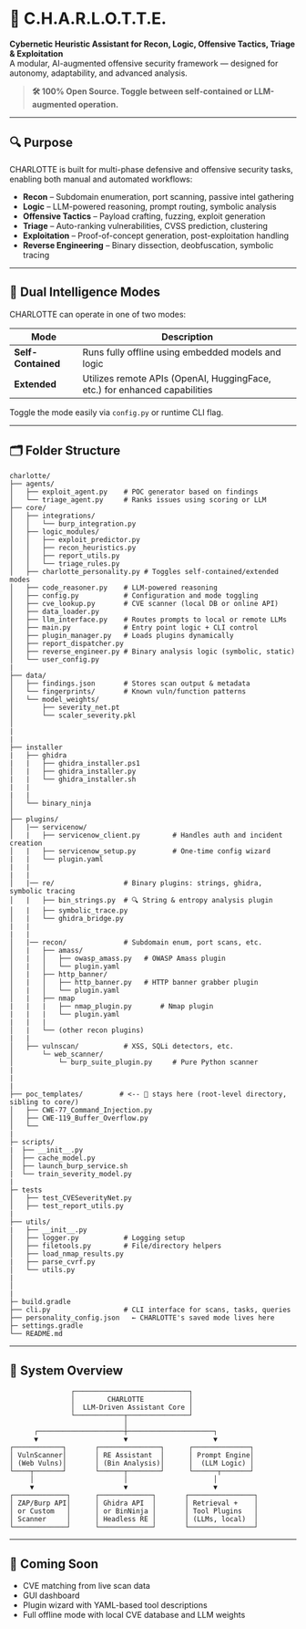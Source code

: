 # 🧠 C.H.A.R.L.O.T.T.E.

**Cybernetic Heuristic Assistant for Recon, Logic, Offensive Tactics, Triage & Exploitation**  
A modular, AI-augmented offensive security framework — designed for autonomy, adaptability, and advanced analysis.

> **🛠️ 100% Open Source. Toggle between self-contained or LLM-augmented operation.**

---

## 🔍 Purpose

CHARLOTTE is built for multi-phase defensive and offensive security tasks, enabling both manual and automated workflows:

- **Recon** – Subdomain enumeration, port scanning, passive intel gathering  
- **Logic** – LLM-powered reasoning, prompt routing, symbolic analysis  
- **Offensive Tactics** – Payload crafting, fuzzing, exploit generation  
- **Triage** – Auto-ranking vulnerabilities, CVSS prediction, clustering  
- **Exploitation** – Proof-of-concept generation, post-exploitation handling  
- **Reverse Engineering** – Binary dissection, deobfuscation, symbolic tracing

---

## 🧬 Dual Intelligence Modes

CHARLOTTE can operate in one of two modes:

| Mode               | Description                                                                 |
|--------------------|-----------------------------------------------------------------------------|
| **Self-Contained** | Runs fully offline using embedded models and logic                          |
| **Extended**       | Utilizes remote APIs (OpenAI, HuggingFace, etc.) for enhanced capabilities |

Toggle the mode easily via `config.py` or runtime CLI flag.

---

## 🗂️ Folder Structure

```plaintext
charlotte/
├── agents/
│   ├── exploit_agent.py    # POC generator based on findings
│   └── triage_agent.py     # Ranks issues using scoring or LLM
├── core/
│   ├── integrations/
│   │   └── burp_integration.py
│   ├── logic_modules/
│   │   ├── exploit_predictor.py
│   │   ├── recon_heuristics.py
│   │   ├── report_utils.py
│   │   └── triage_rules.py
│   ├── charlotte_personality.py # Toggles self-contained/extended modes
│   ├── code_reasoner.py    # LLM-powered reasoning
│   ├── config.py           # Configuration and mode toggling
│   ├── cve_lookup.py       # CVE scanner (local DB or online API)
│   ├── data_loader.py
│   ├── llm_interface.py    # Routes prompts to local or remote LLMs
│   ├── main.py             # Entry point logic + CLI control
│   ├── plugin_manager.py   # Loads plugins dynamically
│   ├── report_dispatcher.py
│   ├── reverse_engineer.py # Binary analysis logic (symbolic, static)
│   └── user_config.py
|
├── data/
│   ├── findings.json       # Stores scan output & metadata
│   └── fingerprints/       # Known vuln/function patterns
│   └── model_weights/
│       ├── severity_net.pt
│       └── scaler_severity.pkl
│
|
|
├── installer
|   ├── ghidra
|   |   ├── ghidra_installer.ps1
│   |   ├── ghidra_installer.py
|   |   └── ghidra_installer.sh
|   |
|   |
│   └── binary_ninja
│
├── plugins/
│   |── servicenow/
│   |   ├── servicenow_client.py        # Handles auth and incident creation
│   |   ├── servicenow_setup.py         # One-time config wizard
|   |   └── plugin.yaml
|   |
|   |
│   |── re/                 # Binary plugins: strings, ghidra, symbolic tracing
│   |   ├── bin_strings.py  # 🔍 String & entropy analysis plugin
│   |   ├── symbolic_trace.py 
│   |   └── ghidra_bridge.py 
|   |
|   |
│   |── recon/              # Subdomain enum, port scans, etc.
│   |   ├── amass/
│   |   │   ├── owasp_amass.py   # OWASP Amass plugin
│   |   │   └── plugin.yaml
│   |   ├── http_banner/
│   |   │   ├── http_banner.py   # HTTP banner grabber plugin
│   |   │   └── plugin.yaml
│   |   ├── nmap
|   |   |   ├── nmap_plugin.py       # Nmap plugin
|   |   |   └── plugin.yaml
|   |   |
│   |   └── (other recon plugins)
|   |
│   ├── vulnscan/           # XSS, SQLi detectors, etc.
│       └─ web_scanner/
│           └─ burp_suite_plugin.py     # Pure Python scanner
|
|
|
├── poc_templates/         # <-- 🧠 stays here (root-level directory, sibling to core/)
│   ├── CWE-77_Command_Injection.py
│   ├── CWE-119_Buffer_Overflow.py
│   └──   
|
├─ scripts/
|  ├── __init__.py
│  ├── cache_model.py  
│  ├── launch_burp_service.sh
|  └── train_severity_model.py
|
├─ tests
│   ├── test_CVESeverityNet.py
│   ├── test_report_utils.py
|
├── utils/
|   ├── __init__.py
│   ├── logger.py           # Logging setup
│   ├── filetools.py        # File/directory helpers
│   ├── load_nmap_results.py
|   ├── parse_cvrf.py
│   └── utils.py
|
│
|
├─ build.gradle
├── cli.py                  # CLI interface for scans, tasks, queries
├── personality_config.json   ← CHARLOTTE's saved mode lives here
├─ settings.gradle
└── README.md
```

---

## 🧩 System Overview

```
               ┌────────────────────────────┐
               │        CHARLOTTE           │
               │  LLM-Driven Assistant Core │
               └────────────┬───────────────┘
                            │
      ┌─────────────────────┼─────────────────────┐
      ▼                     ▼                     ▼
┌────────────┐       ┌───────────────┐      ┌──────────────┐
│ VulnScanner│       │ RE Assistant  │      │ Prompt Engine│
│ (Web Vulns)│       │ (Bin Analysis)│      │  (LLM Logic) │
└────┬───────┘       └──────┬────────┘      └──────┬───────┘
     │                      │                     │
     ▼                      ▼                     ▼
┌─────────────┐      ┌─────────────┐       ┌────────────────┐
│ ZAP/Burp API│      │ Ghidra API  │       │ Retrieval +    │
│ or Custom   │      │ or BinNinja │       │ Tool Plugins   │
│ Scanner     │      │ Headless RE │       │ (LLMs, local)  │
└─────────────┘      └─────────────┘       └────────────────┘
```

---

## 🚀 Coming Soon
- CVE matching from live scan data  
- GUI dashboard  
- Plugin wizard with YAML-based tool descriptions  
- Full offline mode with local CVE database and LLM weights

